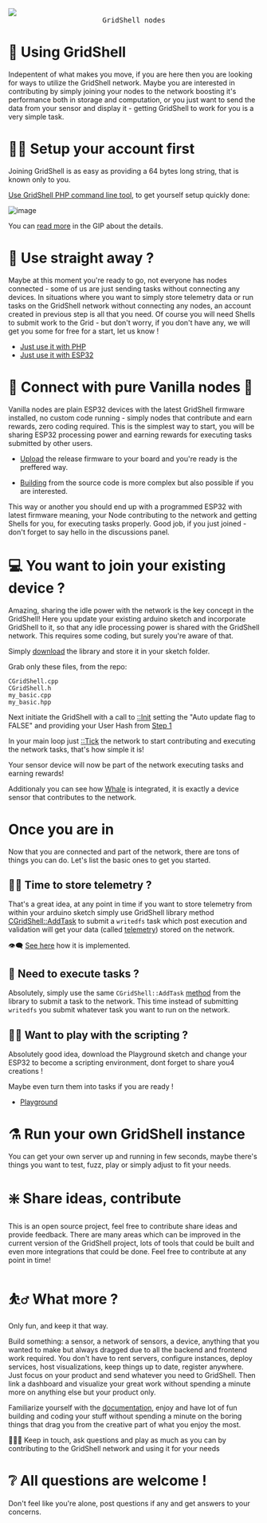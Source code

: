 <img src="https://github.com/invpe/GridShell/assets/106522950/ad0ffc49-d470-45f9-923d-86fc8966c7b7">
<div align=center><tt>GridShell nodes</tt></div>

# 📘 Using GridShell

Indepentent of what makes you move, if you are here then you are looking for ways to utilize the GridShell network.
Maybe you are interested in contributing by simply joining your nodes to the network boosting it's performance both in storage and computation,
or you just want to send the data from your sensor and display it - getting GridShell to work for you is a very simple task.

# 👨‍🦲 Setup your account first

Joining GridShell is as easy as providing a 64 bytes long string, that is known only to you.

[Use GridShell PHP command line tool](https://github.com/invpe/GridShell/tree/main/Sources/PHP), to get yourself setup quickly done:

![image](https://github.com/invpe/GridShell/assets/106522950/599819d2-98d5-40d9-a9e4-2118e5b660d0)


You can [read more](https://github.com/invpe/GridShell/blob/main/Documentation/GIP/0070-V09Accountless.md) in the GIP about the details.

# 🥬 Use straight away ?

Maybe at this moment you're ready to go, not everyone has nodes connected - some of us are just sending tasks without connecting any devices.
In situations where you want to simply store telemetry data or run tasks on the GridShell network without connecting any nodes, an account created in previous step is all that you need.
Of course you will need Shells to submit work to the Grid - but don't worry,
if you don't have any, we will get you some for free for a start, let us know !

- [Just use it with PHP](https://github.com/invpe/GridShell/tree/main/Sources/PHP)
- [Just use it with ESP32](https://github.com/invpe/GridShell/tree/main/Sources/Integrations)

# 🔌 Connect with pure Vanilla nodes 🍨

Vanilla nodes are plain ESP32 devices with the latest GridShell firmware installed, no custom code running - simply 
nodes that contribute and earn rewards, zero coding required. This is the simplest way to start, you will be sharing ESP32 processing power
and earning rewards for executing tasks submitted by other users.

- [Upload](https://github.com/invpe/GridShell/blob/main/Documentation/Tutorials/Join.md#setup-from-a-release-file) the release firmware to your board and you're ready is the preffered way.


- [Building](https://github.com/invpe/GridShell/blob/main/Documentation/Tutorials/Join.md#setup-from-sources) from the source code is more complex but also possible if you are interested.


This way or another you should end up with a programmed ESP32 with latest firmware meaning, your Node contributing to the network and getting Shells for you, for executing tasks properly. 
Good job, if you just joined - don't forget to say hello in the discussions panel.

# 💻 You want to join your existing device ?

Amazing, sharing the idle power with the network is the key concept in the GridShell!
Here you update your existing arduino sketch and incorporate GridShell to it, so that any idle processing power is shared with the GridShell network.
This requires some coding, but surely you're aware of that.

Simply [download](https://github.com/invpe/GridShell/tree/main/Sources/GridShell) the library and store it in your sketch folder. 

Grab only these files, from the repo:

```
CGridShell.cpp
CGridShell.h
my_basic.cpp
my_basic.hpp
```

Next initiate the GridShell with a call to [::Init](https://github.com/invpe/GridShell/blob/17ae6bf044d357150c0bae0ab921022d1807206e/Sources/Integrations/Whale/Whale.ino#L99) setting the "Auto update flag to FALSE" and providing your User Hash from [Step 1](https://github.com/invpe/GridShell/blob/main/Documentation/Tutorials/Use.md#-setup-your-account-first)

In your main loop just [::Tick](https://github.com/invpe/GridShell/blob/17ae6bf044d357150c0bae0ab921022d1807206e/Sources/Integrations/Whale/Whale.ino#L120) the network to start contributing and executing the network tasks, that's how simple it is!

Your sensor device will now be part of the network executing tasks and earning rewards!

Additionaly you can see how [Whale](https://github.com/invpe/GridShell/tree/main/Sources/Integrations/Whale) is integrated, it is exactly a device sensor that contributes to the network.

# Once you are in
Now that you are connected and part of the network, there are tons of things you can do. 
Let's list the basic ones to get you started.

## 🧑‍🍳 Time to store telemetry ?

That's a great idea, at any point in time if you want to store telemetry from within your arduino sketch simply use GridShell library method [CGridShell::AddTask](https://github.com/invpe/GridShell/blob/4646432a7b02208b37f3177719b95c06f6a19a03/Sources/GridShell/CGridShell.cpp#L748) to submit a `writedfs` task which post execution and validation will get your data (called [telemetry](https://github.com/invpe/GridShell/blob/main/Documentation/Tutorials/Telemetry.md)) stored on the network. 
 
👁️‍🗨️ [See here](https://github.com/invpe/GridShell/blob/4646432a7b02208b37f3177719b95c06f6a19a03/Sources/Integrations/Whale/Whale.ino#L175) how it is implemented.


## 📜 Need to execute tasks ?

Absolutely, simply use the same `CGridShell::AddTask` [method](https://github.com/invpe/GridShell/blob/main/Sources/GridShell/CGridShell.h#L94) from the library to submit a task to the network.
This time instead of submitting `writedfs` you submit whatever task you want to run on the network.

## 🤾‍♂️ Want to play with the scripting ?
Absolutely good idea, download the Playground sketch and change your ESP32 to become a scripting environment,
dont forget to share you4 creations !

Maybe even turn them into tasks if you are ready !

- [Playground](https://github.com/invpe/GridShell/tree/main/Sources/Playground)

# ⚗️ Run your own GridShell instance

You can get your own server up and running in few seconds, maybe there's things you want to test, fuzz, play or simply adjust to fit your needs.

# ❇️ Share ideas, contribute

This is an open source project, feel free to contribute share ideas and provide feedback.
There are many areas which can be improved in the current version of the GridShell project, lots of tools that could be built and even more integrations that could be done.
Feel free to contribute at any point in time!

# ⛹️‍♂️ What more ?

Only fun, and keep it that way.

Build something: a sensor, a network of sensors, a device, anything that you wanted to make but always dragged due to all the backend and frontend work required.
You don't have to rent servers, configure instances, deploy services, host visualizations, keep things up to date, register anywhere. Just focus on your product and send whatever you need to GridShell.
Then link a dashboard and visualize your great work without spending a minute more on anything else but your product only.

Familiarize yourself with the [documentation](https://github.com/invpe/GridShell/tree/main/Documentation/Tutorials), enjoy and have lot of fun building and coding your stuff without spending a minute on the boring things that drag you from the creative part of what you enjoy the most.

🧑‍🤝‍🧑 Keep in touch, ask questions and play as much as you can by contributing to the GridShell network and using it for your needs 

# ❔ All questions are welcome !

Don't feel like you're alone, post questions if any and get answers to your concerns.


